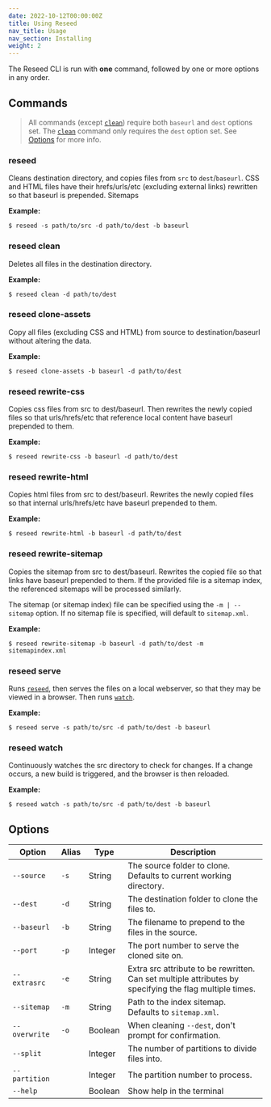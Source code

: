 ```yaml
---
date: 2022-10-12T00:00:00Z
title: Using Reseed
nav_title: Usage
nav_section: Installing
weight: 2
---
```


The Reseed CLI is run with **one** command, followed by one or more options in any order.

## Commands

> All commands (except [`clean`](#reseed-clean)) require both `baseurl` and `dest` options set. 
> The [`clean`](#reseed-clean) command only requires the `dest` option set. 
> See [Options](#options) for more info.

### reseed

Cleans destination directory, and copies files from `src` to `dest`/`baseurl`. CSS and HTML files have their hrefs/urls/etc (excluding external links) rewritten so that baseurl is prepended.
Sitemaps

**Example:**

```
$ reseed -s path/to/src -d path/to/dest -b baseurl
```

### reseed clean

Deletes all files in the destination directory.

**Example:**

```
$ reseed clean -d path/to/dest
```

### reseed clone-assets

Copy all files (excluding CSS and HTML) from source to destination/baseurl without altering the data.

**Example:**

```
$ reseed clone-assets -b baseurl -d path/to/dest
```

### reseed rewrite-css

Copies css files from src to dest/baseurl. Then rewrites the newly copied files so that urls/hrefs/etc that reference local content have baseurl prepended to them.

**Example:**

```
$ reseed rewrite-css -b baseurl -d path/to/dest
```

### reseed rewrite-html

Copies html files from src to dest/baseurl. Rewrites the newly copied files so that internal urls/hrefs/etc have baseurl prepended to them.

**Example:**

```
$ reseed rewrite-html -b baseurl -d path/to/dest
```

### reseed rewrite-sitemap

Copies the sitemap from src to dest/baseurl. Rewrites the copied file so that links have baseurl prepended to them. If the provided file is a sitemap index, the referenced sitemaps will be processed similarly.

The sitemap (or sitemap index) file can be specified using the `-m | --sitemap` option. If no sitemap file is specified, will default to `sitemap.xml`.

**Example:**

```
$ reseed rewrite-sitemap -b baseurl -d path/to/dest -m sitemapindex.xml
```

### reseed serve

Runs [`reseed`](#reseed), then serves the files on a local webserver, so that they may be viewed in a browser. Then runs [`watch`](#reseed-watch).

**Example:**

```
$ reseed serve -s path/to/src -d path/to/dest -b baseurl
```

### reseed watch

Continuously watches the src directory to check for changes. If a change occurs, a new build is triggered, and the browser is then reloaded.

**Example:**

```
$ reseed watch -s path/to/src -d path/to/dest -b baseurl
```

## Options

Option        | Alias | Type    | Description
------------- | ----- | ------- | -----------
`--source`    | `-s`  | String  | The source folder to clone. Defaults to current working directory.
`--dest`      | `-d`  | String  | The destination folder to clone the files to.
`--baseurl`   | `-b`  | String  | The filename to prepend to the files in the source.
`--port`      | `-p`  | Integer | The port number to serve the cloned site on.
`--extrasrc`  | `-e`  | String  | Extra src attribute to be rewritten.</br>Can set multiple attributes by specifying the flag multiple times.
`--sitemap`   | `-m`  | String  | Path to the index sitemap. Defaults to `sitemap.xml`.
`--overwrite` | `-o`  | Boolean | When cleaning `--dest`, don't prompt for confirmation.
`--split`     |       | Integer | The number of partitions to divide files into.
`--partition` |       | Integer | The partition number to process.
`--help`      |       | Boolean | Show help in the terminal